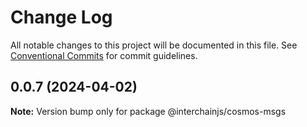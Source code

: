 # Change Log

All notable changes to this project will be documented in this file.
See [Conventional Commits](https://conventionalcommits.org) for commit guidelines.

## 0.0.7 (2024-04-02)

**Note:** Version bump only for package @interchainjs/cosmos-msgs
